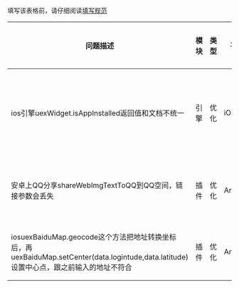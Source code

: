 
填写该表格前，请仔细阅读[填写规范](https://github.com/code4appcan/issue-list)

| 问题描述 | 模块 | 类型 | 平台 | 引擎版本 | 插件版本 | 手机系统版本 | 测试步骤 | 问题链接 | case或截图链接 | 提交人 | 提交时间 | 处理人 | 开始时间 | 截止时间 | 备注 |
|-----|-----|-----|-----|-----|-----|-----|-----|-----|-----|-----|-----|-----|-----|-----|-----|
| ios引擎uexWidget.isAppInstalled返回值和文档不统一 | 引擎 | 优化 | iOS | ios\_Engine\_3.4\_160622_01 |  | iphone6 9.3.2 | uexWidget.isAppInstalled返回值alert出来是true和false，而不是0和1 | [论坛链接](http://bbs.appcan.cn/forum.php?mod=viewthread&tid=51135&extra=&page=1) |  | 陆情 | 2016.7.13 10：50 |  |  |  | 已经和康立反馈过 |
| 安卓上QQ分享shareWebImgTextToQQ到QQ空间，链接参数会丢失 | 插件 | 优化 | Android | sdksuit_3.3_160624_01 | 3.0.6 | 小米4.4.4 | 分享到QQ空间后，点击了解地址，后面参数丢失，本来是http://www.baidu.com?sid=123，分享后变成了http://www.baidu.com? |  |  | 高山依秀 |2016.7.13 16：59 |  |  |  | 跟叶飞反馈过 |
| iosuexBaiduMap.geocode这个方法把地址转换坐标后，再uexBaiduMap.setCenter(data.logintude,data.latitude)设置中心点，跟之前输入的地址不符合 | 插件 | 优化 | Android | sdksuit_3.4_160622_01 | 3.1.18 | iPhone6 9.2 | 地址转换成经纬度之后，再设置中心点，两次的地址不一样，相差很大 |  |  | 高山依秀 |2016.7.13 18：20 |  |  |  | 还没有反馈 |



